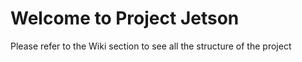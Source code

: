 # Welcome to Project Jetson
Please refer to the Wiki section to see all the structure of the project
